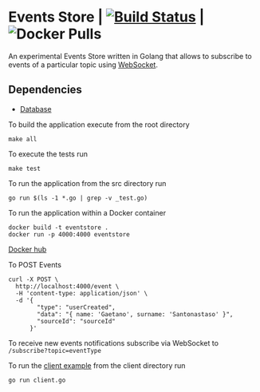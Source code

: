 # Events Store | [![Build Status](https://travis-ci.com/gigapr/EventsStore.svg?branch=master)](https://travis-ci.com/gigapr/EventsStore) | ![Docker Pulls](https://img.shields.io/docker/pulls/threeamigos/eventstore.svg)

An experimental Events Store written in Golang that allows to subscribe to events of a particular topic using [WebSocket](https://en.wikipedia.org/wiki/WebSocket). 

## Dependencies

- [Database](./storage/README.md)

To build the application execute from the root directory

```
make all
```

To execute the tests run 

```
make test
```


To run the application from the src directory run
```
go run $(ls -1 *.go | grep -v _test.go)
```


To run the application within a Docker container 

```
docker build -t eventstore .
docker run -p 4000:4000 eventstore 

```

[Docker hub](https://cloud.docker.com/u/threeamigos/repository/docker/threeamigos/eventstore)

To POST Events 

```
curl -X POST \
  http://localhost:4000/event \
  -H 'content-type: application/json' \
  -d '{
        "type": "userCreated",
        "data": "{ name: 'Gaetano', surname: 'Santonastaso' }",
        "sourceId": "sourceId"
      }'
```

To receive new events notifications subscribe via WebSocket to `/subscribe?topic=eventType`

To run the [client example](./client/client.go) from the client directory run 

```
go run client.go
```
